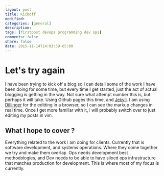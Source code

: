 ```yaml
---
layout: post
title: Kickoff
modified:
categories: [general]
description:
tags: [firstpost devops programming dev ops]
comments: false
share: false
date: 2015-11-14T14:03:59-05:00
---
```


# Let's try again
I have been trying to kick off a blog so I can detail some of the work I have been doing for some time, but every time I get started, just the act of actual blogging is getting in the way.  Not sure what attempt number this is, but perhaps it will take.  Using Github pages this time, and [Jekyll](https://jekyllrb.com/).  I am using [Dillinger](dillinger.io) for the editting in a browser, so I can see the markup changes in real time.  Once I get more famillar with it, I will probably switch over to just editing my posts in vim.

## What I hope to cover ?
Everything related to the work I am doing for clients.  Currently that is software development, and systems operations.  Where they come together we try and make them overlap.  Ops needs development best methodologies, and Dev needs to be able to have siloed ops infrastructure that matches production for development.  This is where most of my focus is currently.  
